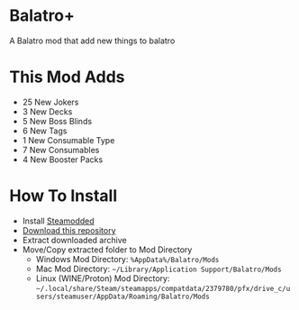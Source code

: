 # Balatro+
A Balatro mod that add new things to balatro

# This Mod Adds
- 25 New Jokers
- 3 New Decks
- 5 New Boss Blinds
- 6 New Tags
- 1 New Consumable Type
- 7 New Consumables
- 4 New Booster Packs

# How To Install
- Install [Steamodded](https://github.com/Steamopollys/Steamodded)
- [Download this repository](https://github.com/SomeCoder99/balatro-plus/archive/refs/heads/main.zip)
- Extract downloaded archive
- Move/Copy extracted folder to Mod Directory
    - Windows Mod Directory: `%AppData%/Balatro/Mods`
    - Mac Mod Directory: `~/Library/Application Support/Balatro/Mods`
    - Linux (WINE/Proton) Mod Directory: `~/.local/share/Steam/steamapps/compatdata/2379780/pfx/drive_c/users/steamuser/AppData/Roaming/Balatro/Mods`
